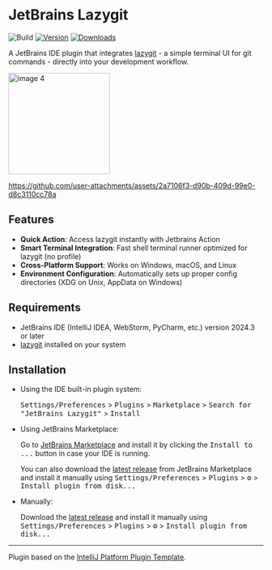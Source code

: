 # JetBrains Lazygit

![Build](https://github.com/mym0404/jetbrains-lazygit-runner/workflows/Build/badge.svg)
[![Version](https://img.shields.io/jetbrains/plugin/v/28199.svg)](https://plugins.jetbrains.com/plugin/28199)
[![Downloads](https://img.shields.io/jetbrains/plugin/d/28199.svg)](https://plugins.jetbrains.com/plugin/28199)

<!-- Plugin description -->
A JetBrains IDE plugin that integrates [lazygit](https://github.com/jesseduffield/lazygit) - a simple terminal UI for git commands - directly into your development workflow.
<!-- Plugin description end -->

<img width="200" height="200" alt="image 4" src="https://github.com/user-attachments/assets/733a9ee4-b51a-42b2-a3a6-c222082a207f" />

https://github.com/user-attachments/assets/2a7106f3-d90b-409d-99e0-d8c3110cc78a



## Features

- **Quick Action**: Access lazygit instantly with Jetbrains Action
- **Smart Terminal Integration**: Fast shell terminal runner optimized for lazygit (no profile)
- **Cross-Platform Support**: Works on Windows, macOS, and Linux
- **Environment Configuration**: Automatically sets up proper config directories (XDG on Unix, AppData on Windows)

## Requirements

- JetBrains IDE (IntelliJ IDEA, WebStorm, PyCharm, etc.) version 2024.3 or later
- [lazygit](https://github.com/jesseduffield/lazygit) installed on your system

## Installation

- Using the IDE built-in plugin system:
  
  <kbd>Settings/Preferences</kbd> > <kbd>Plugins</kbd> > <kbd>Marketplace</kbd> > <kbd>Search for "JetBrains Lazygit"</kbd> >
  <kbd>Install</kbd>
  
- Using JetBrains Marketplace:

  Go to [JetBrains Marketplace](https://plugins.jetbrains.com/plugin/28199) and install it by clicking the <kbd>Install to ...</kbd> button in case your IDE is running.

  You can also download the [latest release](https://plugins.jetbrains.com/plugin/28199/versions) from JetBrains Marketplace and install it manually using
  <kbd>Settings/Preferences</kbd> > <kbd>Plugins</kbd> > <kbd>⚙️</kbd> > <kbd>Install plugin from disk...</kbd>

- Manually:

  Download the [latest release](https://github.com/mym0404/jetbrains-lazygit-runner/releases/latest) and install it manually using
  <kbd>Settings/Preferences</kbd> > <kbd>Plugins</kbd> > <kbd>⚙️</kbd> > <kbd>Install plugin from disk...</kbd>


---
Plugin based on the [IntelliJ Platform Plugin Template][template].

[template]: https://github.com/JetBrains/intellij-platform-plugin-template
[docs:plugin-description]: https://plugins.jetbrains.com/docs/intellij/plugin-user-experience.html#plugin-description-and-presentation

